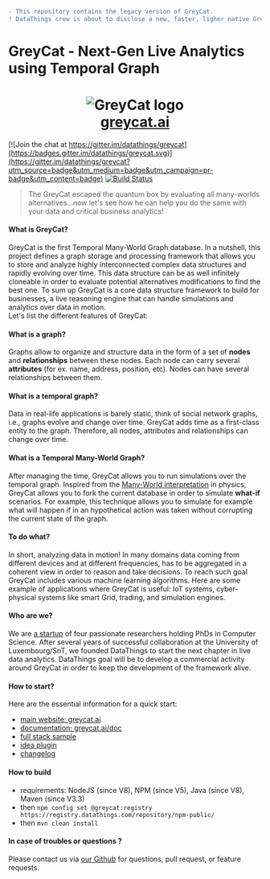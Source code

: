 ```diff
- This repository contains the legacy version of GreyCat. 
! DataThings crew is about to disclose a new, faster, ligher native GreyCat. Stay tuned and follow us on twitter/facebook or
```

# GreyCat - Next-Gen Live Analytics using Temporal Graph
  
<h1 align="center">
  <img src="https://github.com/datathings/greycat/raw/master/logo.png" alt="GreyCat logo">
  <br />
  <a href="http://greycat.ai">greycat.ai</a>
</h1>

[![Join the chat at https://gitter.im/datathings/greycat](https://badges.gitter.im/datathings/greycat.svg)](https://gitter.im/datathings/greycat?utm_source=badge&utm_medium=badge&utm_campaign=pr-badge&utm_content=badge)
[![Build Status](https://travis-ci.org/datathings/greycat.svg?branch=master)](https://travis-ci.org/datathings/greycat) 
 
> The GreyCat escaped the quantum box by evaluating all many-worlds alternatives...now let's see how he can help you do the same with your data and critical business analytics!

#### What is GreyCat?

GreyCat is the first Temporal Many-World Graph database.
In a nutshell, this project defines a graph storage and processing framework that allows you to store and analyze highly interconnected complex data structures and rapidly evolving over time.
This data structure can be as well infinitely cloneable in order to evaluate potential alternatives modifications to find the best one.
To sum up GreyCat is a core data structure framework to build for businesses, a live reasoning engine that can handle simulations and analytics over data in motion.  
Let's list the different features of GreyCat:

#### What is a graph?
Graphs allow to organize and structure data in the form of a set of **nodes** and **relationships** between these nodes. Each node can carry several **attributes** (for ex. name, address, position, etc).
Nodes can have several relationships between them.

#### What is a temporal graph?
Data in real-life applications is barely static, think of social network graphs, i.e., graphs evolve and change over time. GreyCat adds time as a first-class entity to the graph. Therefore, all nodes, attributes and relationships can change over time.

#### What is a Temporal Many-World Graph?
After managing the time, GreyCat allows you to run simulations over the temporal graph. Inspired from the [Many-World interpretation](https://en.wikipedia.org/wiki/Many-worlds_interpretation) in physics,
GreyCat allows you to fork the current database in order to simulate **what-if** scenarios. For example, this technique allows you to simulate for example what will happen if in an hypothetical action was taken without corrupting the current state of the graph.

#### To do what?
In short, analyzing data in motion! In many domains data coming from different devices and at different frequencies, has to be aggregated in a coherent view in order to reason and take decisions. To reach such goal GreyCat includes various machine learning algorithms. Here are some example of applications where GreyCat is useful: IoT systems, cyber-physical systems like smart Grid, trading, and simulation engines.

#### Who are we?
We are [a startup](http://www.datathings.com) of four passionate researchers holding PhDs in Computer Science. After several years of successful collaboration at the University of Luxembourg/SnT, we founded DataThings to start the next chapter in live data analytics. DataThings goal will be to develop a commercial activity around GreyCat in order to keep the development of the framework alive.

#### How to start?

Here are the essential information for a quick start:

- [main website: greycat.ai](http://greycat.ai)
- [documentation: greycat.ai/doc](http://greycat.ai/doc/)
- [full stack sample](https://github.com/datathings/greycat-stack)
- [idea plugin](https://plugins.jetbrains.com/plugin/9771-greycat-idea)
- [changelog](CHANGELOG.md)

#### How to build

- requirements: NodeJS (since V8), NPM (since V5), Java (since V8), Maven (since V3.3)
- then `npm config set @greycat:registry https://registry.datathings.com/repository/npm-public/`
- then `mvn clean install`

#### In case of troubles or questions ?

Please contact us via [our Github](https://github.com/datathings/greycat) for questions, pull request, or feature requests.
